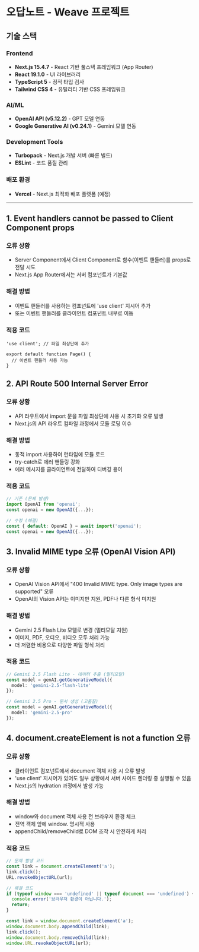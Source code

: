 # 오답노트 - Weave 프로젝트

## 기술 스택

### Frontend
- **Next.js 15.4.7** - React 기반 풀스택 프레임워크 (App Router)
- **React 19.1.0** - UI 라이브러리
- **TypeScript 5** - 정적 타입 검사
- **Tailwind CSS 4** - 유틸리티 기반 CSS 프레임워크

### AI/ML
- **OpenAI API (v5.12.2)** - GPT 모델 연동
- **Google Generative AI (v0.24.1)** - Gemini 모델 연동

### Development Tools
- **Turbopack** - Next.js 개발 서버 (빠른 빌드)
- **ESLint** - 코드 품질 관리

### 배포 환경
- **Vercel** - Next.js 최적화 배포 플랫폼 (예정)

---

## 1. Event handlers cannot be passed to Client Component props

### 오류 상황
- Server Component에서 Client Component로 함수(이벤트 핸들러)를 props로 전달 시도
- Next.js App Router에서는 서버 컴포넌트가 기본값

### 해결 방법
- 이벤트 핸들러를 사용하는 컴포넌트에 'use client' 지시어 추가
- 또는 이벤트 핸들러를 클라이언트 컴포넌트 내부로 이동

### 적용 코드
```tsx
'use client'; // 파일 최상단에 추가

export default function Page() {
  // 이벤트 핸들러 사용 가능
}
```

## 2. API Route 500 Internal Server Error

### 오류 상황
- API 라우트에서 import 문을 파일 최상단에 사용 시 초기화 오류 발생
- Next.js의 API 라우트 컴파일 과정에서 모듈 로딩 이슈

### 해결 방법
- 동적 import 사용하여 런타임에 모듈 로드
- try-catch로 에러 핸들링 강화
- 에러 메시지를 클라이언트에 전달하여 디버깅 용이

### 적용 코드
```typescript
// 기존 (문제 발생)
import OpenAI from 'openai';
const openai = new OpenAI({...});

// 수정 (해결)
const { default: OpenAI } = await import('openai');
const openai = new OpenAI({...});
```

## 3. Invalid MIME type 오류 (OpenAI Vision API)

### 오류 상황
- OpenAI Vision API에서 "400 Invalid MIME type. Only image types are supported" 오류
- OpenAI의 Vision API는 이미지만 지원, PDF나 다른 형식 미지원

### 해결 방법
- Gemini 2.5 Flash Lite 모델로 변경 (멀티모달 지원)
- 이미지, PDF, 오디오, 비디오 모두 처리 가능
- 더 저렴한 비용으로 다양한 파일 형식 처리

### 적용 코드
```typescript
// Gemini 2.5 Flash Lite - 데이터 추출 (멀티모달)
const model = genAI.getGenerativeModel({ 
  model: 'gemini-2.5-flash-lite'
});

// Gemini 2.5 Pro - 문서 생성 (고품질)
const model = genAI.getGenerativeModel({ 
  model: 'gemini-2.5-pro' 
});
```

## 4. document.createElement is not a function 오류

### 오류 상황
- 클라이언트 컴포넌트에서 document 객체 사용 시 오류 발생
- 'use client' 지시어가 있어도 일부 상황에서 서버 사이드 렌더링 중 실행될 수 있음
- Next.js의 hydration 과정에서 발생 가능

### 해결 방법
- window와 document 객체 사용 전 브라우저 환경 체크
- 전역 객체 앞에 window. 명시적 사용
- appendChild/removeChild로 DOM 조작 시 안전하게 처리

### 적용 코드
```typescript
// 문제 발생 코드
const link = document.createElement('a');
link.click();
URL.revokeObjectURL(url);

// 해결 코드
if (typeof window === 'undefined' || typeof document === 'undefined') {
  console.error('브라우저 환경이 아닙니다.');
  return;
}

const link = window.document.createElement('a');
window.document.body.appendChild(link);
link.click();
window.document.body.removeChild(link);
window.URL.revokeObjectURL(url);
```